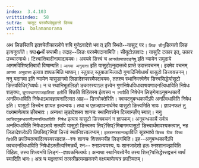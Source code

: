 ```yaml
---
index:  3.4.103
vrittiindex:  58
sutra:  यासुट् परस्मैपदेषूदात्तो ङिच्च
vritti:  balamanorama 
---
```


अथ लिङस्तिपि इतश्चेतीकारलोपे शपि गुणेऽवादेशे भव त् इति स्थिते--यासुट् पर। `लिङ सीयु`डित्यतो लिङ इत्यनुवर्तते। षष्ठ�र्थे सप्तमी। तदाह--लिङः परस्मैपदानामिति। सीयुटोऽपवादः। यासुटि टकार इत्, उकार उच्चारणार्थः। टित्त्वात्तिबादीनामाद्यवयवः। अवयवे ङित्त्वं च `आनर्थक्यात्तदङ्गेषु` इति न्यायेन समुदाये आगमविशिष्टतिबादौ विश्राम्यति। `आगमा अनुदात्ता` इति यासुटोऽनुदात्तत्वे प्राप्ते उदात्तवचनम्। इदमेव वचनम् `आगमा अनुदात्ता` इत्यत्र ज्ञापकमिति भाष्यम्। स्तुयात् स्तुयातामित्यादौ गुणादिनिषेधार्थं यासुटो ङित्त्ववचनम्। ननु यदागमा इति न्यायेन यासुडागमो लिङादेशपरस्मैपदावयवः, ततश्च स्थानिवत्त्वेनैव ङित्त्वसिद्धेर्यासुटो ङित्तवविधिर्?व्यर्थः। न च स्थानिभूतलिङो ङकारस्याऽल इत्त्वेन गुणनिषेधविधावाश्रयणादनल्विधाविति निषेधः शङ्क्यः, `घुमास्थागापाजहातिसां हली`ति क्ङिति विहितस्य ईत्वस्य `न ल्यपी`ति निषेधेन लिङ्गेनाऽनुबन्धकार्ये अनल्विधाविति निषेधाऽभावज्ञापनादित्यत आह-- ङित्त्वोक्तेरिति। क्वचदनुबन्धकार्येऽपि अनल्विधाविति निषेध इति। यासुटो ङित्त्वेन ज्ञायत इत्यन्वयः। तथा च एतज्ज्ञापनार्थमेव यासुटो ङित्त्वमिति भावः। ज्ञापनफलं तु वक्ष्यमाणेत्यत्र ङीबभावः। अन्यथा लृडादेशस्य शानचः स्थानिवत्त्वेन टित्त्वान्ङीप् स्यात्। ननु `क्वचिदनुबन्धकार्येऽप्यनल्विधाविति निषेध` इत्यत्र यासुटो ङित्त्ववचनं न ज्ञापकम्। अनुबन्धकार्ये सर्वत्र अनल्विधाविति निषेधाऽभावे सत्यपि यासुटो ङित्त्वस्य तिप्?सिप्?मिबागमयासुटो ङित्त्वार्थमावश्यकत्वात्, नह लिङादेशत्वेऽपि तिपसिप्?मिपां ङित्त्वं स्थानिवत्त्वलभ्यम्। `हलश्श्नश्शानज्झा`विति सूत्रभाष्ये `ङिच्च पिन्न पिच्च ङिन्ने`ति प्रपञ्चितत्वादित्यस्वरसादाह--श्नः शानचः शित्तवमपीह लिङ्गमिति। इह--अनुबन्धकार्येऽपि क्वचदनल्विधाविति निषेधोऽस्तीत्यस्मिन्नर्थे, श्नः-- श्नाप्रत्ययस्य, यः शानजादेशो हलः श्नश्शानज्झाविति विहितः, तस्य शित्त्वमपि लिङ्गं--ज्ञापकमित्यर्थः। अन्यथा स्थानिवत्त्वेनैव तस्य शित्त्?वसिद्धेस्तद्वचनं व्यर्थं स्यादिति भावः। अत्र च यद्वक्तव्यं तत्स्त्रीप्रत्ययप्रकरणे वक्ष्यमाणेत्यत्र प्रपञ्चितम्।

